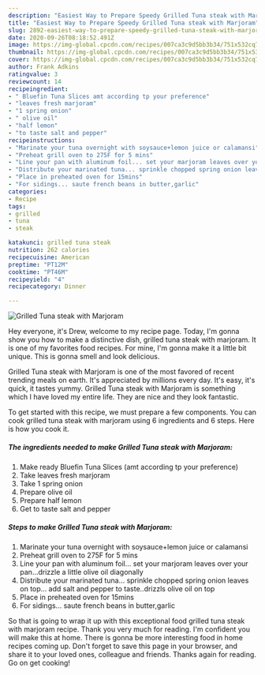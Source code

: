 ```yaml
---
description: "Easiest Way to Prepare Speedy Grilled Tuna steak with Marjoram"
title: "Easiest Way to Prepare Speedy Grilled Tuna steak with Marjoram"
slug: 2892-easiest-way-to-prepare-speedy-grilled-tuna-steak-with-marjoram
date: 2020-09-26T08:18:52.491Z
image: https://img-global.cpcdn.com/recipes/007ca3c9d5bb3b34/751x532cq70/grilled-tuna-steak-with-marjoram-recipe-main-photo.jpg
thumbnail: https://img-global.cpcdn.com/recipes/007ca3c9d5bb3b34/751x532cq70/grilled-tuna-steak-with-marjoram-recipe-main-photo.jpg
cover: https://img-global.cpcdn.com/recipes/007ca3c9d5bb3b34/751x532cq70/grilled-tuna-steak-with-marjoram-recipe-main-photo.jpg
author: Frank Adkins
ratingvalue: 3
reviewcount: 14
recipeingredient:
- " Bluefin Tuna Slices amt according tp your preference"
- "leaves fresh marjoram"
- "1 spring onion"
- " olive oil"
- "half lemon"
- "to taste salt and pepper"
recipeinstructions:
- "Marinate your tuna overnight with soysauce+lemon juice or calamansi"
- "Preheat grill oven to 275F for 5 mins"
- "Line your pan with aluminum foil... set your marjoram leaves over your pan...drizzle a little olive oil diagonally"
- "Distribute your marinated tuna... sprinkle chopped spring onion leaves on top... add salt and pepper to taste..drizzls olive oil on top"
- "Place in preheated oven for 15mins"
- "For sidings... saute french beans in butter,garlic"
categories:
- Recipe
tags:
- grilled
- tuna
- steak

katakunci: grilled tuna steak 
nutrition: 262 calories
recipecuisine: American
preptime: "PT12M"
cooktime: "PT46M"
recipeyield: "4"
recipecategory: Dinner

---
```



![Grilled Tuna steak with Marjoram](https://img-global.cpcdn.com/recipes/007ca3c9d5bb3b34/751x532cq70/grilled-tuna-steak-with-marjoram-recipe-main-photo.jpg)

Hey everyone, it's Drew, welcome to my recipe page. Today, I'm gonna show you how to make a distinctive dish, grilled tuna steak with marjoram. It is one of my favorites food recipes. For mine, I'm gonna make it a little bit unique. This is gonna smell and look delicious.

Grilled Tuna steak with Marjoram is one of the most favored of recent trending meals on earth. It's appreciated by millions every day. It's easy, it's quick, it tastes yummy. Grilled Tuna steak with Marjoram is something which I have loved my entire life. They are nice and they look fantastic.




To get started with this recipe, we must prepare a few components. You can cook grilled tuna steak with marjoram using 6 ingredients and 6 steps. Here is how you cook it.

<!--inarticleads1-->

##### The ingredients needed to make Grilled Tuna steak with Marjoram:

1. Make ready  Bluefin Tuna Slices (amt according tp your preference)
1. Take leaves fresh marjoram
1. Take 1 spring onion
1. Prepare  olive oil
1. Prepare half lemon
1. Get to taste salt and pepper




<!--inarticleads2-->

##### Steps to make Grilled Tuna steak with Marjoram:

1. Marinate your tuna overnight with soysauce+lemon juice or calamansi
1. Preheat grill oven to 275F for 5 mins
1. Line your pan with aluminum foil... set your marjoram leaves over your pan...drizzle a little olive oil diagonally
1. Distribute your marinated tuna... sprinkle chopped spring onion leaves on top... add salt and pepper to taste..drizzls olive oil on top
1. Place in preheated oven for 15mins
1. For sidings... saute french beans in butter,garlic




So that is going to wrap it up with this exceptional food grilled tuna steak with marjoram recipe. Thank you very much for reading. I'm confident you will make this at home. There is gonna be more interesting food in home recipes coming up. Don't forget to save this page in your browser, and share it to your loved ones, colleague and friends. Thanks again for reading. Go on get cooking!
